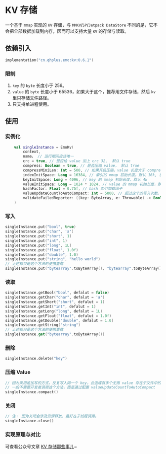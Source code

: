 # KV 存储

一个基于 `mmap` 实现的 `KV` 存储，与 `MMKV`/`SP`/`Jetpack DataStore` 不同的是，它不会把全部数据加载到内存，因而可以支持大量 `KV` 的存储与读取。

## 依赖引入

```kts
implementation("cn.qhplus.emo:kv:0.6.1")
```

### 限制

1. `key` 的 `byte` 长度小于 256。
2. `value` 的 `byte` 长度小于 65536，如果大于这个，推荐用文件存储，然后 `kv` 里只存储文件路径。
3. 只支持单进程使用。

## 使用

### 实例化

```kotlin
    val singleInstance = EmoKv(
        context, 
        name， // 运行期间应该唯一
        crc = true, // 是否给 value 加上 crc 32,  默认 true
        compress: Boolean = true, // 是否压缩 value， 默认 true
        compressMiniLen: Int = 500, // 如果开启压缩，value 长度大于 compressMiniLen 才压缩，默认 500
        indexInitSpace: Long = 16384, // 索引的 mmap 初始长度，默认 16k, 在 0.75 的加载因子下可存储 600 个 kv .
        keyInitSpace: Long = 4096, // key 的 mmap 初始长度，默认 4k
        valueInitSpace: Long = 1024 * 1024, // value 的 mmap 初始长度，默认 1m
        hashFactor: Float = 0.75f, // hash 索引加载因子
        valueUpdateCountToAutoCompact: Int = 5000, // 超过这个的写入次数，则触发 value 文件压缩
        validateFailedReporter: ((key: ByteArray, e: Throwable) -> Boolean)? = null // 校验失败的回调
    )
```

### 写入

```kotlin
singleInstance.put("bool", true)
singleInstance.put("char", 'a')
singleInstance.put("short", 1)
singleInstance.put("int", 1)
singleInstance.put("long", 1L)
singleInstance.put("float", 1.0f)
singleInstance.put("double", 1.0)
singleInstance.put("string", "hello world")
// 上述都只是这个方法的便携重载
singleInstance.put("bytearray".toByteArray(), "bytearray".toByteArray())
```

### 读取

```kotlin
singleInstance.getBool("bool", defalut = false)
singleInstance.getChar("char", defalut = 'a')
singleInstance.getShort("short", defalut = 1)
singleInstance.getInt("int", defalut = 1)
singleInstance.getLong("long", defalut = 1L)
singleInstance.getFloat("float", defalut = 1.0f)
singleInstance.getDouble("double", defalut = 1.0)
singleInstance.getString("string")
// 上述都只是这个方法的便携重载
singleInstance.get("bytearray".toByteArray())
```

 ### 删除

 ```kotlin
singleInstance.delete("key")
 ```

  ### 压缩 Value

 ```kotlin
 // 因为采用追加写的方式，反复写入同一个 key，会造成有多个无用 value 存在于文件中的情况
 // 一般不需要开发者调用这个方法，而是通过配置 valueUpdateCountToAutoCompact
singleInstance.compact()
 ```

 ### 关闭

  ```kotlin
 // 注： 因为关闭会涉及资源释放，最好在子线程调用。
singleInstance.close()
 ```

 ### 实现原理与对比

可查看公众号文章 [KV 存储那些事儿](https://mp.weixin.qq.com/s?__biz=Mzk0OTMzMjE2OQ==&mid=2247483990&idx=1&sn=8c8cdcd39bae07c8f13b852ed50a44da&chksm=c358b3f0f42f3ae6a2ca8f53fffb6310b330fc05bc74e6d278e3491af7689a018bc4ec3d5870&token=705170082&lang=zh_CN#rd)~

